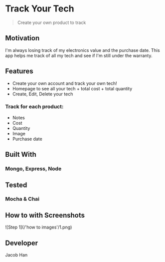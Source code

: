 # Track Your Tech
> Create your own product to track

## Motivation
I'm always losing track of my electronics value and the purchase date. 
This app helps me track of all my tech and see if I'm still under the warranty.

## Features
- Create your own account and track your own tech!
- Homepage to see all your tech + total cost + total quantity
- Create, Edit, Delete your tech

### Track for each product:
- Notes
- Cost
- Quantity 
- Image
- Purchase date

## Built With
### Mongo, Express, Node

## Tested
### Mocha & Chai

## How to with Screenshots

![Step 1](/'how to images'/1.png)

## Developer
Jacob Han
